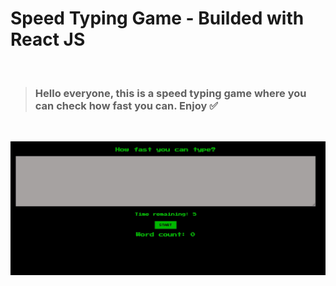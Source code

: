 # Speed Typing Game - Builded with React JS

<br/>

> ### Hello everyone, this is a speed typing game where you can check how fast you can. Enjoy ✅

 <br/>

![Image](./public/image/pic.jpg)
